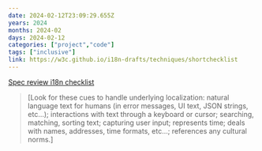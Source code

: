 ```yaml
---
date: 2024-02-12T23:09:29.655Z
years: 2024
months: 2024-02
days: 2024-02-12
categories: ["project","code"]
tags: ["inclusive"]
link: https://w3c.github.io/i18n-drafts/techniques/shortchecklist
---
```

[Spec review i18n checklist](https://w3c.github.io/i18n-drafts/techniques/shortchecklist)

> [Look for these cues to handle underlying localization: natural language text for humans (in error messages, UI text, JSON strings, etc…); interactions with text through a keyboard or cursor; searching, matching, sorting text; capturing user input; represents time; deals with names, addresses, time formats, etc…; references any cultural norms.]
